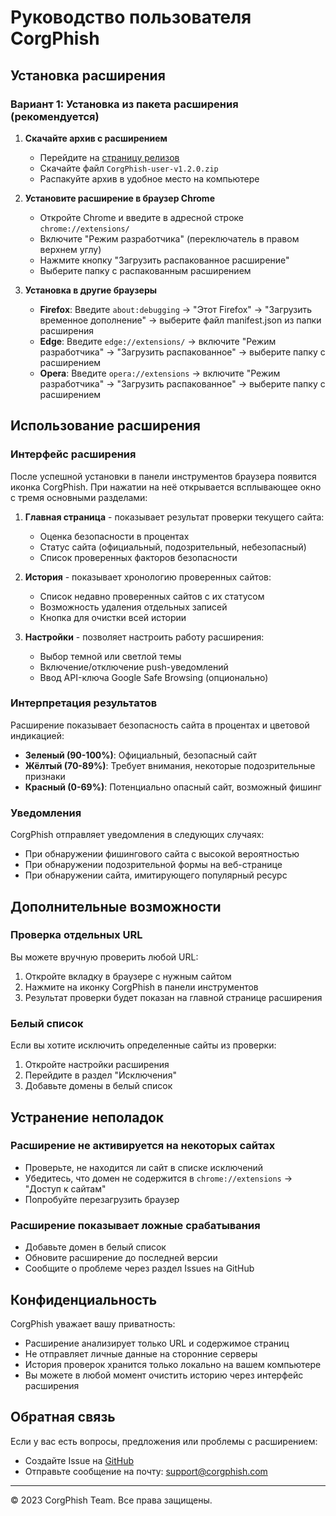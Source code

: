 # Руководство пользователя CorgPhish

## Установка расширения

### Вариант 1: Установка из пакета расширения (рекомендуется)

1. **Скачайте архив с расширением**
   - Перейдите на [страницу релизов](https://github.com/physcorgi/CorgPhish/releases)
   - Скачайте файл `CorgPhish-user-v1.2.0.zip`
   - Распакуйте архив в удобное место на компьютере

2. **Установите расширение в браузер Chrome**
   - Откройте Chrome и введите в адресной строке `chrome://extensions/`
   - Включите "Режим разработчика" (переключатель в правом верхнем углу)
   - Нажмите кнопку "Загрузить распакованное расширение"
   - Выберите папку с распакованным расширением

3. **Установка в другие браузеры**
   - **Firefox**: Введите `about:debugging` → "Этот Firefox" → "Загрузить временное дополнение" → выберите файл manifest.json из папки расширения
   - **Edge**: Введите `edge://extensions/` → включите "Режим разработчика" → "Загрузить распакованное" → выберите папку с расширением
   - **Opera**: Введите `opera://extensions` → включите "Режим разработчика" → "Загрузить распакованное" → выберите папку с расширением

## Использование расширения

### Интерфейс расширения

После успешной установки в панели инструментов браузера появится иконка CorgPhish. При нажатии на неё открывается всплывающее окно с тремя основными разделами:

1. **Главная страница** - показывает результат проверки текущего сайта:
   - Оценка безопасности в процентах
   - Статус сайта (официальный, подозрительный, небезопасный)
   - Список проверенных факторов безопасности

2. **История** - показывает хронологию проверенных сайтов:
   - Список недавно проверенных сайтов с их статусом
   - Возможность удаления отдельных записей
   - Кнопка для очистки всей истории

3. **Настройки** - позволяет настроить работу расширения:
   - Выбор темной или светлой темы
   - Включение/отключение push-уведомлений
   - Ввод API-ключа Google Safe Browsing (опционально)

### Интерпретация результатов

Расширение показывает безопасность сайта в процентах и цветовой индикацией:

- **Зеленый (90-100%)**: Официальный, безопасный сайт
- **Жёлтый (70-89%)**: Требует внимания, некоторые подозрительные признаки
- **Красный (0-69%)**: Потенциально опасный сайт, возможный фишинг

### Уведомления

CorgPhish отправляет уведомления в следующих случаях:

- При обнаружении фишингового сайта с высокой вероятностью
- При обнаружении подозрительной формы на веб-странице
- При обнаружении сайта, имитирующего популярный ресурс

## Дополнительные возможности

### Проверка отдельных URL

Вы можете вручную проверить любой URL:
1. Откройте вкладку в браузере с нужным сайтом
2. Нажмите на иконку CorgPhish в панели инструментов
3. Результат проверки будет показан на главной странице расширения

### Белый список

Если вы хотите исключить определенные сайты из проверки:
1. Откройте настройки расширения
2. Перейдите в раздел "Исключения"
3. Добавьте домены в белый список

## Устранение неполадок

### Расширение не активируется на некоторых сайтах

- Проверьте, не находится ли сайт в списке исключений
- Убедитесь, что домен не содержится в `chrome://extensions` → "Доступ к сайтам"
- Попробуйте перезагрузить браузер

### Расширение показывает ложные срабатывания

- Добавьте домен в белый список
- Обновите расширение до последней версии
- Сообщите о проблеме через раздел Issues на GitHub

## Конфиденциальность

CorgPhish уважает вашу приватность:

- Расширение анализирует только URL и содержимое страниц
- Не отправляет личные данные на сторонние серверы
- История проверок хранится только локально на вашем компьютере
- Вы можете в любой момент очистить историю через интерфейс расширения

## Обратная связь

Если у вас есть вопросы, предложения или проблемы с расширением:
- Создайте Issue на [GitHub](https://github.com/physcorgi/CorgPhish/issues)
- Отправьте сообщение на почту: support@corgphish.com

---

© 2023 CorgPhish Team. Все права защищены. 